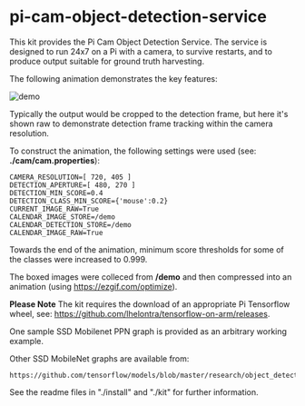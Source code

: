 # pi-cam-object-detection-service

This kit provides the Pi Cam Object Detection Service. 
The service is designed to run 24x7 on a Pi with a camera, to survive restarts, and to produce output suitable for ground truth harvesting.

The following animation demonstrates the key features:

![demo](eb_12_v08_480x270_01c_500k-20.gif)

Typically the output would be cropped to the detection frame, but here it's shown raw to demonstrate detection frame tracking within the camera resolution.

To construct the animation, the following settings were used (see: **./cam/cam.properties**):

    CAMERA_RESOLUTION=[ 720, 405 ]
    DETECTION_APERTURE=[ 480, 270 ]
    DETECTION_MIN_SCORE=0.4
    DETECTION_CLASS_MIN_SCORE={'mouse':0.2}  
    CURRENT_IMAGE_RAW=True 
    CALENDAR_IMAGE_STORE=/demo
    CALENDAR_DETECTION_STORE=/demo
    CALENDAR_IMAGE_RAW=True
    
Towards the end of the animation, minimum score thresholds for some of the classes were increased to 0.999.

The boxed images were colleced from **/demo** and then compressed into an animation (using https://ezgif.com/optimize).


**Please Note**
The kit requires the download of an appropriate Pi Tensorflow wheel, see: https://github.com/lhelontra/tensorflow-on-arm/releases.

One sample SSD Mobilenet PPN graph is provided as an arbitrary working example.

Other SSD MobileNet graphs are available from:

    https://github.com/tensorflow/models/blob/master/research/object_detection/g3doc/detection_model_zoo.md

See the readme files in "./install" and "./kit" for further information.